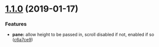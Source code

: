 # [1.1.0](https://github.com/ClearC2/c2-react-picklist/compare/v1.0.0...v1.1.0) (2019-01-17)


### Features

* **pane:** allow height to be passed in, scroll disabled if not, enabled if so ([c6a7ce9](https://github.com/ClearC2/c2-react-picklist/commit/c6a7ce9))
